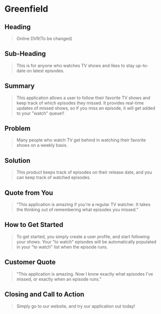 # Greenfield #

<!-- 
> This material was originally posted [here](http://www.quora.com/What-is-Amazons-approach-to-product-development-and-product-management). It is reproduced here for posterities sake.

There is an approach called "working backwards" that is widely used at Amazon. They work backwards from the customer, rather than starting with an idea for a product and trying to bolt customers onto it. While working backwards can be applied to any specific product decision, using this approach is especially important when developing new products or features.

For new initiatives a product manager typically starts by writing an internal press release announcing the finished product. The target audience for the press release is the new/updated product's customers, which can be retail customers or internal users of a tool or technology. Internal press releases are centered around the customer problem, how current solutions (internal or external) fail, and how the new product will blow away existing solutions.

If the benefits listed don't sound very interesting or exciting to customers, then perhaps they're not (and shouldn't be built). Instead, the product manager should keep iterating on the press release until they've come up with benefits that actually sound like benefits. Iterating on a press release is a lot less expensive than iterating on the product itself (and quicker!).

If the press release is more than a page and a half, it is probably too long. Keep it simple. 3-4 sentences for most paragraphs. Cut out the fat. Don't make it into a spec. You can accompany the press release with a FAQ that answers all of the other business or execution questions so the press release can stay focused on what the customer gets. My rule of thumb is that if the press release is hard to write, then the product is probably going to suck. Keep working at it until the outline for each paragraph flows. 

Oh, and I also like to write press-releases in what I call "Oprah-speak" for mainstream consumer products. Imagine you're sitting on Oprah's couch and have just explained the product to her, and then you listen as she explains it to her audience. That's "Oprah-speak", not "Geek-speak".

Once the project moves into development, the press release can be used as a touchstone; a guiding light. The product team can ask themselves, "Are we building what is in the press release?" If they find they're spending time building things that aren't in the press release (overbuilding), they need to ask themselves why. This keeps product development focused on achieving the customer benefits and not building extraneous stuff that takes longer to build, takes resources to maintain, and doesn't provide real customer benefit (at least not enough to warrant inclusion in the press release).
 -->
 
## Heading ##
  > Online DVR(To be changed)

## Sub-Heading ##
  > This is for anyone who watches TV shows and likes to stay up-to-date on latest episodes. 

## Summary ##
  > This application allows a user to follow their favorite TV shows and keep track of which episodes they missed. It provides real-time updates of missed shows, so if you miss an episode, it will get added to your "watch" queue!!

## Problem ##
  > Many people who watch TV get behind in watching their favorite shows on a weekly basis. 

## Solution ##
  > This product keeps track of episodes on their release date, and you can keep track of watched episodes. 

## Quote from You ##
  > "This application is amazing if you're a regular TV watcher. It takes the thinking out of remembering what episodes you missed."

## How to Get Started ##
  > To get started, you simply create a user profile, and start following your shows. Your "to watch" episodes will be automatically populated in your "to watch" list when the episode runs. 

## Customer Quote ##
  > "This application is amazing. Now I know exactly what episodes I've missed, or exactly when an episode runs."

## Closing and Call to Action ##
  > Simply go to our website, and try our application out today!
